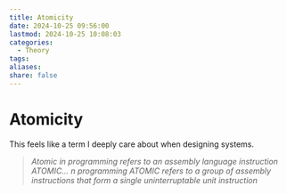 ```yaml
---
title: Atomicity
date: 2024-10-25 09:56:00
lastmod: 2024-10-25 10:08:03
categories:
  - Theory
tags: 
aliases: 
share: false
---
```


# Atomicity


This feels like a term I deeply care about when designing systems.

> *Atomic in programming refers to an assembly language instruction ATOMIC...* 
> *n programming ATOMIC refers to a group of assembly instructions that form a single uninterruptable unit instruction*

